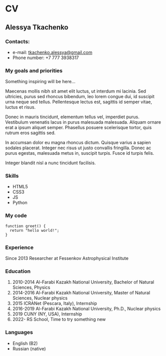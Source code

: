 # CV

## Alessya Tkachenko

### Contacts: 
- e-mail: tkachenko.alessya@gmail.com
- Phone number: +7 777 3938317

### My goals and priorities
Something inspiring will be here...

Maecenas mollis nibh sit amet elit luctus, ut interdum mi lacinia. Sed ultricies, purus sed rhoncus bibendum, leo lorem congue dui, id suscipit urna neque sed tellus. Pellentesque lectus est, sagittis id semper vitae, luctus et risus. 

Donec in mauris tincidunt, elementum tellus vel, imperdiet purus. Vestibulum venenatis lacus in purus malesuada malesuada. Aliquam ornare erat a ipsum aliquet semper. Phasellus posuere scelerisque tortor, quis rutrum eros sagittis sed. 

In accumsan dolor eu magna rhoncus dictum. Quisque varius a sapien sodales placerat. Integer nec risus ut justo convallis fringilla. Donec ac purus egestas, malesuada metus in, suscipit turpis. Fusce id turpis felis. 

Integer blandit nisl a nunc tincidunt facilisis.

### Skills
- HTML5
- CSS3
- JS
- Python

### My code
    function greet() {
      return "hello world!";
    }

### Experience
Since 2013 Researcher at Fessenkov Astrophysical Institute

### Education
1. 2010-2014 Al-Farabi Kazakh National University, Bachelor of Natural Sciences, Physics 
2. 2014-2016 Al-Farabi Kazakh National University, Master of Natural Sciences, Nuclear physics 
3. 2015 ICRANet (Pescara, Italy), Internship
4. 2016-2019 Al-Farabi Kazakh National University, Ph.D., Nuclear physics 
5. 2019 CUNY (NY, USA), Internship
6. 2022- RS School, Time to try something new

### Languages
- English (B2)
- Russian (native)
